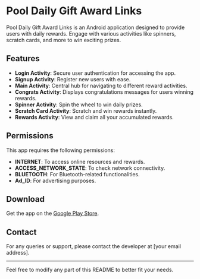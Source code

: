 # Pool Daily Gift Award Links

Pool Daily Gift Award Links is an Android application designed to provide users with daily rewards. Engage with various activities like spinners, scratch cards, and more to win exciting prizes.

## Features

- **Login Activity**: Secure user authentication for accessing the app.
- **Signup Activity**: Register new users with ease.
- **Main Activity**: Central hub for navigating to different reward activities.
- **Congrats Activity**: Displays congratulations messages for users winning rewards.
- **Spinner Activity**: Spin the wheel to win daily prizes.
- **Scratch Card Activity**: Scratch and win rewards instantly.
- **Rewards Activity**: View and claim all your accumulated rewards.

## Permissions

This app requires the following permissions:

- **INTERNET**: To access online resources and rewards.
- **ACCESS_NETWORK_STATE**: To check network connectivity.
- **BLUETOOTH**: For Bluetooth-related functionalities.
- **Ad_ID**: For advertising purposes.

## Download

Get the app on the [Google Play Store](https://play.google.com/store/apps/details?id=com.rafiq.poldailygiftawardlinks).

## Contact

For any queries or support, please contact the developer at [your email address].

---

Feel free to modify any part of this README to better fit your needs.